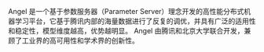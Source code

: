 Angel 是一个基于参数服务器（Parameter Server）理念开发的高性能分布式机器学习平台，它基于腾讯内部的海量数据进行了反复的调优，并具有广泛的适用性和稳定性，模型维度越高，优势越明显。 Angel 由腾讯和北京大学联合开发，兼顾了工业界的高可用性和学术界的创新性。